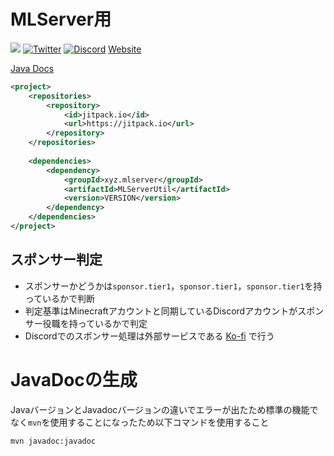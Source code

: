 # MLServer用

[![](https://jitpack.io/v/xyz.mlserver/MLServerUtil.svg)](https://jitpack.io/#xyz.mlserver/MLServerUtil)
[![Twitter](https://img.shields.io/twitter/follow/monster_2408?style=social)](https://twitter.com/monster_2408)
[![Discord](https://discord.com/api/guilds/556844677115150366/widget.png)](https://discord.mlserver.xyz)
[Website](https://monster2408.com)

[Java Docs](https://docs.mlserver.jp/MLServerUtil/)

```xml
<project>
    <repositories>
        <repository>
            <id>jitpack.io</id>
            <url>https://jitpack.io</url>
        </repository>
    </repositories>
    
    <dependencies>
        <dependency>
            <groupId>xyz.mlserver</groupId>
            <artifactId>MLServerUtil</artifactId>
            <version>VERSION</version>
        </dependency>
    </dependencies>
</project>
```

## スポンサー判定
- スポンサーかどうかは`sponsor.tier1`，`sponsor.tier1`，`sponsor.tier1`を持っているかで判断
- 判定基準はMinecraftアカウントと同期しているDiscordアカウントがスポンサー役職を持っているかで判定
- Discordでのスポンサー処理は外部サービスである [Ko-fi](https://ko-fi.com/mlserver) で行う

# JavaDocの生成
JavaバージョンとJavadocバージョンの違いでエラーが出たため標準の機能でなく`mvn`を使用することになったため以下コマンドを使用すること
```shell
mvn javadoc:javadoc
```